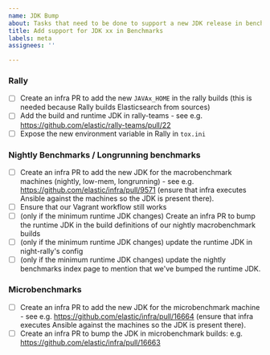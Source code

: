 ```yaml
---
name: JDK Bump
about: Tasks that need to be done to support a new JDK release in benchmarks
title: Add support for JDK xx in Benchmarks
labels: meta
assignees: ''

---
```


### Rally

* [ ] Create an infra PR to add the new `JAVAx_HOME` in the rally builds (this is needed because Rally builds Elasticsearch from sources)
* [ ] Add the build and runtime JDK in rally-teams - see e.g. https://github.com/elastic/rally-teams/pull/22
* [ ] Expose the new environment variable in Rally in `tox.ini`

### Nightly Benchmarks / Longrunning benchmarks

* [ ] Create an infra PR to add the new JDK for the macrobenchmark machines (nightly, low-mem, longrunning) - see e.g. https://github.com/elastic/infra/pull/9571 (ensure that infra executes Ansible against the machines so the JDK is present there). 
* [ ] Ensure that our Vagrant workflow still works
* [ ] (only if the minimum runtime JDK changes) Create an infra PR to bump the runtime JDK in the build definitions of our nightly macrobenchmark builds
* [ ] (only if the minimum runtime JDK changes) update the runtime JDK in night-rally's config
* [ ] (only if the minimum runtime JDK changes) update the nightly benchmarks index page to mention that we've bumped the runtime JDK.

### Microbenchmarks

* [ ] Create an infra PR to add the new JDK for the microbenchmark machine - see e.g. https://github.com/elastic/infra/pull/16664 (ensure that infra executes Ansible against the machines so the JDK is present there). 
* [ ] Create an infra PR to bump the JDK in microbenchmark builds: e.g. https://github.com/elastic/infra/pull/16663
